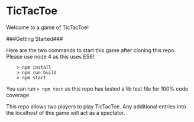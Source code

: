 # TicTacToe
Welcome to a game of TicTacToe!

###Getting Started###

Here are the two commands to start this game after cloning this repo. Please use node 4 as this uses ES6!

```
	> npm install
	> npm run build
	> npm start
```

You can run `> npm test` as this repo has tested a lib test file for 100% code coverage

This repo allows two players to play TicTacToe. Any additional entries into the localhost of this game will act as a spectator.
